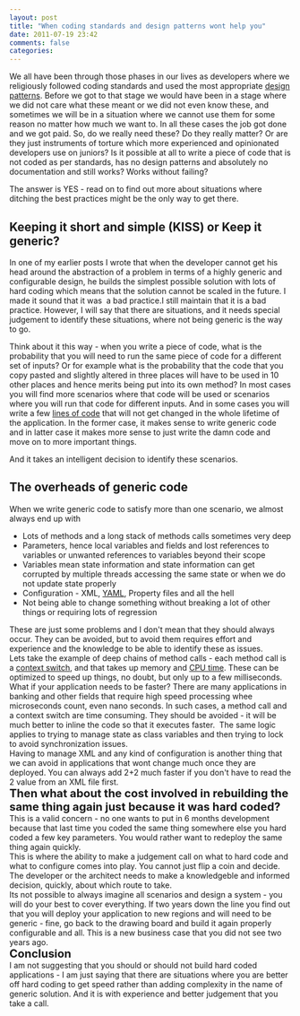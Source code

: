```yaml
---
layout: post
title: "When coding standards and design patterns wont help you"
date: 2011-07-19 23:42
comments: false
categories:
---
```


We all have been through those phases in our lives as developers where we religiously followed coding standards and used the most appropriate <a  title="Design pattern (computer science)" href="http://en.wikipedia.org/wiki/Design_pattern_%28computer_science%29" rel="wikipedia">design patterns</a>. Before we got to that stage we would have been in a stage where we did not care what these meant or we did not even know these, and sometimes we will be in a situation where we cannot use them for some reason no matter how much we want to. In all these cases the job got done and we got paid. So, do we really need these? Do they really matter? Or are they just instruments of torture which more experienced and opinionated developers use on juniors? Is it possible at all to write a piece of code that is not coded as per standards, has no design patterns and absolutely no documentation and still works? Works without failing?

The answer is YES - read on to find out more about situations where ditching the best practices might be the only way to get there.
<h2>Keeping it short and simple (KISS) or Keep it generic?</h2>
In one of my earlier posts I wrote that when the developer cannot get his head around the abstraction of a problem in terms of a highly generic and configurable design, he builds the simplest possible solution with lots of hard coding which means that the solution cannot be scaled in the future. I made it sound that it was  a bad practice.I still maintain that it is a bad practice. However, I will say that there are situations, and it needs special judgement to identify these situations, where not being generic is the way to go.

Think about it this way - when you write a piece of code, what is the probability that you will need to run the same piece of code for a different set of inputs? Or for example what is the probability that the code that you copy pasted and slightly altered in three places will have to be used in 10 other places and hence merits being put into its own method? In most cases you will find more scenarios where that code will be used or scenarios where you will run that code for different inputs. And in some cases you will write a few <a  title="Source lines of code" href="http://en.wikipedia.org/wiki/Source_lines_of_code" rel="wikipedia">lines of code</a> that will not get changed in the whole lifetime of the application. In the former case, it makes sense to write generic code and in latter case it makes more sense to just write the damn code and move on to more important things.

And it takes an intelligent decision to identify these scenarios.
<h2>The overheads of generic code</h2>
When we write generic code to satisfy more than one scenario, we almost always end up with
<ul>
	<li>Lots of methods and a long stack of methods calls sometimes very deep</li>
	<li>Parameters, hence local variables and fields and lost references to variables or unwanted references to variables beyond their scope</li>
	<li>Variables mean state information and state information can get corrupted by multiple threads accessing the same state or when we do not update state properly</li>
	<li>Configuration - XML, <a  title="YAML" href="http://en.wikipedia.org/wiki/YAML" rel="wikipedia">YAML</a>, Property files and all the hell</li>
	<li>Not being able to change something without breaking a lot of other things or requiring lots of regression</li>
</ul>
<div>These are just some problems and I don't mean that they should always occur. They can be avoided, but to avoid them requires effort and experience and the knowledge to be able to identify these as issues.</div>
<div>Lets take the example of deep chains of method calls - each method call is a <a  title="Context switch" href="http://en.wikipedia.org/wiki/Context_switch" rel="wikipedia">context switch</a>, and that takes up memory and <a  title="CPU time" href="http://en.wikipedia.org/wiki/CPU_time" rel="wikipedia">CPU time</a>. These can be optimized to speed up things, no doubt, but only up to a few milliseconds. What if your application needs to be faster? There are many applications in banking and other fields that require high speed processing whee microseconds count, even nano seconds. In such cases, a method call and a context switch are time consuming. They should be avoided - it will be much better to inline the code so that it executes faster.  The same logic applies to trying to manage state as class variables and then trying to lock to avoid synchronization issues.</div>
<div>Having to manage XML and any kind of configuration is another thing that we can avoid in applications that wont change much once they are deployed. You can always add 2+2 much faster if you don't have to read the 2 value from an XML file first.</div>
<div><span class="Apple-style-span" style="font-size:20px;font-weight:bold;">Then what about the cost involved in rebuilding the same thing again just because it was hard coded?</span></div>
<div>This is a valid concern - no one wants to put in 6 months development because that last time you coded the same thing somewhere else you hard coded a few key parameters. You would rather want to redeploy the same thing again quickly.</div>
<div>This is where the ability to make a judgement call on what to hard code and what to configure comes into play. You cannot just flip a coin and decide. The developer or the architect needs to make a knowledgeble and informed decision, quickly, about which route to take.</div>
<div>Its not possible to always imagine all scenarios and design a system - you will do your best to cover everything. If two years down the line you find out that you will deploy your application to new regions and will need to be generic - fine, go back to the drawing board and build it again properly configurable and all. This is a new business case that you did not see two years ago.</div>
<div><span class="Apple-style-span" style="font-size:20px;font-weight:bold;">Conclusion</span></div>
<div>I am not suggesting that you should or should not build hard coded applications - I am just saying that there are situations where you are better off hard coding to get speed rather than adding complexity in the name of generic solution. And it is with experience and better judgement that you take a call.</div>